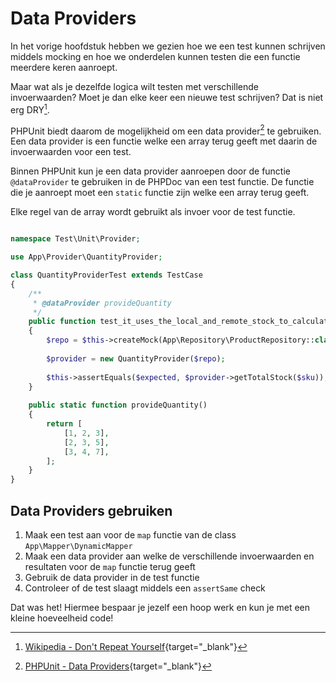Data Providers
==============

In het vorige hoofdstuk hebben we gezien hoe we een test kunnen schrijven middels mocking
en hoe we onderdelen kunnen testen die een functie meerdere keren aanroept.

Maar wat als je dezelfde logica wilt testen met verschillende invoerwaarden? Moet je dan
elke keer een nieuwe test schrijven? Dat is niet erg DRY[^dry-principle].

PHPUnit biedt daarom de mogelijkheid om een data provider[^data-provider] te gebruiken. Een data provider
is een functie welke een array terug geeft met daarin de invoerwaarden voor een test.

Binnen PHPUnit kun je een data provider aanroepen door de functie `@dataProvider` te gebruiken
in de PHPDoc van een test functie. De functie die je aanroept moet een `static` functie zijn
welke een array terug geeft.

Elke regel van de array wordt gebruikt als invoer voor de test functie.

```php

namespace Test\Unit\Provider;

use App\Provider\QuantityProvider;

class QuantityProviderTest extends TestCase
{
    /**
     * @dataProvider provideQuantity
     */
    public function test_it_uses_the_local_and_remote_stock_to_calculate_the_total_stock($local, $remote, $expected)
    {
        $repo = $this->createMock(App\Repository\ProductRepository::class);
        
        $provider = new QuantityProvider($repo);
        
        $this->assertEquals($expected, $provider->getTotalStock($sku));
    }
    
    public static function provideQuantity()
    {
        return [
            [1, 2, 3],
            [2, 3, 5],
            [3, 4, 7],
        ];
    }
}
```

## Data Providers gebruiken
1. Maak een test aan voor de `map` functie van de class  `App\Mapper\DynamicMapper`
2. Maak een data provider aan welke de verschillende invoerwaarden en resultaten voor de `map` functie terug geeft
3. Gebruik de data provider in de test functie
4. Controleer of de test slaagt middels een `assertSame` check

Dat was het! Hiermee bespaar je jezelf een hoop werk en kun je met een kleine hoeveelheid code!

[^dry-principle]: [Wikipedia - Don't Repeat Yourself](https://en.wikipedia.org/wiki/Don%27t_repeat_yourself){target="_blank"}
[^data-provider]: [PHPUnit - Data Providers](https://phpunit.readthedocs.io/en/10.0/writing-tests-for-phpunit.html#data-providers){target="_blank"}